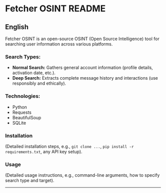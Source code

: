 # Fetcher OSINT README

## English

Fetcher OSINT is an open-source OSINT (Open Source Intelligence) tool for searching user information across various platforms.

### Search Types:

*   **Normal Search:** Gathers general account information (profile details, activation date, etc.).
*   **Deep Search:** Extracts complete message history and interactions (use responsibly and ethically).

### Technologies:

*   Python
*   Requests
*   BeautifulSoup
*   SQLite

### Installation

(Detailed installation steps, e.g., `git clone ...`, `pip install -r requirements.txt`, any API key setup).

### Usage

(Detailed usage instructions, e.g., command-line arguments, how to specify search type and target).

---

